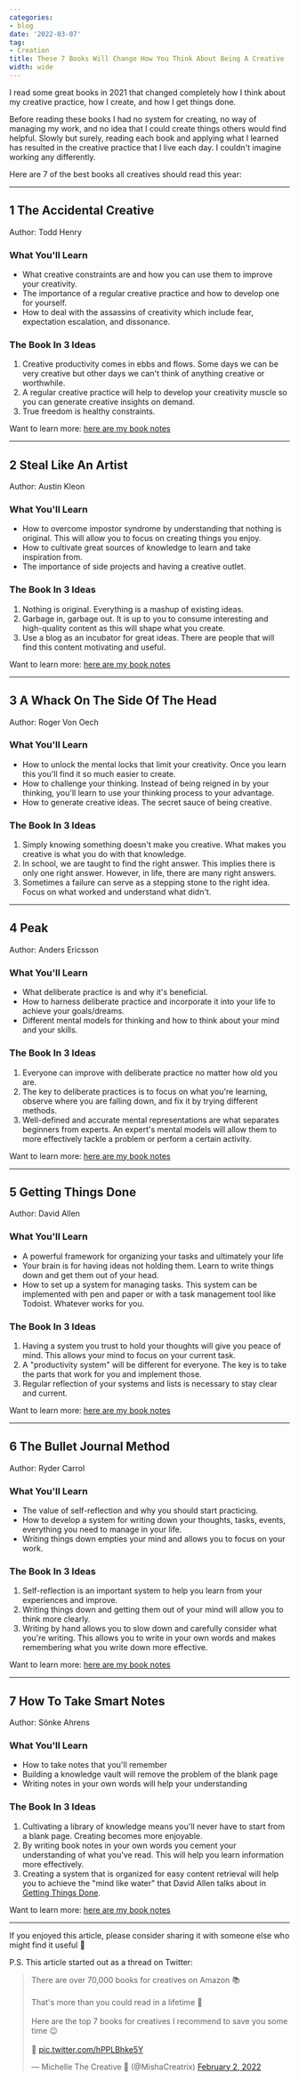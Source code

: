 ```yaml
---
categories:
- blog
date: '2022-03-07'
tag:
- Creation
title: These 7 Books Will Change How You Think About Being A Creative
width: wide
---
```


I read some great books in 2021 that changed completely how I think about my creative practice, how I create, and how I get things done.

Before reading these books I had no system for creating, no way of managing my work, and no idea that I could create things others would find helpful. Slowly but surely, reading each book and applying what I learned has resulted in the creative practice that I live each day. I couldn't imagine working any differently.

Here are 7 of the best books all creatives should read this year:

---

## 1 The Accidental Creative

Author: Todd Henry

### What You'll Learn

- What creative constraints are and how you can use them to improve your creativity.
- The importance of a regular creative practice and how to develop one for yourself.
- How to deal with the assassins of creativity which include fear, expectation escalation, and dissonance.

### The Book In 3 Ideas

1. Creative productivity comes in ebbs and flows. Some days we can be very creative but other days we can't think of anything creative or worthwhile.
2. A regular creative practice will help to develop your creativity muscle so you can generate creative insights on demand.
3. True freedom is healthy constraints.

Want to learn more: [here are my book notes](/accidental-creative-todd-henry/)

---

## 2 Steal Like An Artist

Author: Austin Kleon

### What You'll Learn

- How to overcome impostor syndrome by understanding that nothing is original. This will allow you to focus on creating things you enjoy.
- How to cultivate great sources of knowledge to learn and take inspiration from.
- The importance of side projects and having a creative outlet.

### The Book In 3 Ideas

1. Nothing is original. Everything is a mashup of existing ideas.
2. Garbage in, garbage out. It is up to you to consume interesting and high-quality content as this will shape what you create.
3. Use a blog as an incubator for great ideas. There are people that will find this content motivating and useful.

Want to learn more: [here are my book notes](/steal-like-an-artist-austin-kleon/)

---

## 3 A Whack On The Side Of The Head

Author: Roger Von Oech

### What You'll Learn

- How to unlock the mental locks that limit your creativity. Once you learn this you'll find it so much easier to create.
- How to challenge your thinking. Instead of being reigned in by your thinking, you'll learn to use your thinking process to your advantage.
- How to generate creative ideas. The secret sauce of being creative.

### The Book In 3 Ideas

1. Simply knowing something doesn't make you creative. What makes you creative is what you do with that knowledge.
2. In school, we are taught to find the right answer. This implies there is only one right answer. However, in life, there are many right answers.
3. Sometimes a failure can serve as a stepping stone to the right idea. Focus on what worked and understand what didn't.

---

## 4 Peak

Author: Anders Ericsson

### What You'll Learn

- What deliberate practice is and why it's beneficial.
- How to harness deliberate practice and incorporate it into your life to achieve your goals/dreams.
- Different mental models for thinking and how to think about your mind and your skills.

### The Book In 3 Ideas

1. Everyone can improve with deliberate practice no matter how old you are.
2. The key to deliberate practices is to focus on what you're learning, observe where you are falling down, and fix it by trying different methods.
3. Well-defined and accurate mental representations are what separates beginners from experts. An expert's mental models will allow them to more effectively tackle a problem or perform a certain activity.

Want to learn more: [here are my book notes](/peak-anders-ericsson/)

---

## 5 Getting Things Done

Author: David Allen

### What You'll Learn

- A powerful framework for organizing your tasks and ultimately your life
- Your brain is for having ideas not holding them. Learn to write things down and get them out of your head.
- How to set up a system for managing tasks. This system can be implemented with pen and paper or with a task management tool like Todoist. Whatever works for you.

### The Book In 3 Ideas

1. Having a system you trust to hold your thoughts will give you peace of mind. This allows your mind to focus on your current task.
2. A "productivity system" will be different for everyone. The key is to take the parts that work for you and implement those.
3. Regular reflection of your systems and lists is necessary to stay clear and current. 

Want to learn more: [here are my book notes](/getting-things-done-david-allen/)

---

## 6 The Bullet Journal Method

Author: Ryder Carrol

### What You'll Learn

- The value of self-reflection and why you should start practicing.
- How to develop a system for writing down your thoughts, tasks, events, everything you need to manage in your life.
- Writing things down empties your mind and allows you to focus on your work.

### The Book In 3 Ideas

1. Self-reflection is an important system to help you learn from your experiences and improve.
2. Writing things down and getting them out of your mind will allow you to think more clearly.
3. Writing by hand allows you to slow down and carefully consider what you're writing. This allows you to write in your own words and makes remembering what you write down more effective.

Want to learn more: [here are my book notes](/bullet-journal-method-ryder-carroll/)

---

## 7 How To Take Smart Notes

Author: Sönke Ahrens

### What You'll Learn

- How to take notes that you'll remember
- Building a knowledge vault will remove the problem of the blank page
- Writing notes in your own words will help your understanding

### The Book In 3 Ideas

1. Cultivating a library of knowledge means you'll never have to start from a blank page. Creating becomes more enjoyable.
2. By writing book notes in your own words you cement your understanding of what you've read. This will help you learn information more effectively.
3. Creating a system that is organized for easy content retrieval will help you to achieve the "mind like water" that David Allen talks about in [Getting Things Done](/getting-things-done-david-allen/).

Want to learn more: [here are my book notes](/how-to-take-smart-notes-sonke-ahrens/)

---

If you enjoyed this article, please consider sharing it with someone else who might find it useful 🤗

P.S. This article started out as a thread on Twitter:

<blockquote class="twitter-tweet"><p lang="en" dir="ltr">There are over 70,000 books for creatives on Amazon 📚<br><br>That&#39;s more than you could read in a lifetime 🤯<br><br>Here are the top 7 books for creatives I recommend to save you some time 😉<br><br>🧵 <a href="https://t.co/hPPLBhke5Y">pic.twitter.com/hPPLBhke5Y</a></p>&mdash; Michelle The Creative 💎 (@MishaCreatrix) <a href="https://twitter.com/MishaCreatrix/status/1488899021225660418?ref_src=twsrc%5Etfw">February 2, 2022</a></blockquote> <script async src="https://platform.twitter.com/widgets.js" charset="utf-8"></script>